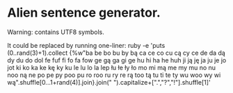Alien sentence generator.
=========================

Warning: contains UTF8 symbols.

It could be replaced by running one-liner:
    ruby -e 'puts (0..rand(3)+1).collect {%w"ba be bo bu by bą ca ce co cu cą cy ce de da dą dy du do dol fe fuf fi fo fa fow ge gą ga gi ge hu hi ha he huh ji ją ję ja ju je jo jot ki ko ka ke kę ky ku le lu lo la lep łu łe ły ło mo mi mą me my mu no nu noo ną ne po pe py poo pu ro roo ru ry re rą too tą tu ti te ty wu woo wy wi wą".shuffle[0...1+rand(4)].join}.join(" ").capitalize+[".","?","!"].shuffle[1]'

